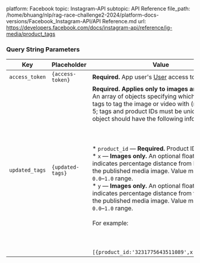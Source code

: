 platform: Facebook
topic: Instagram-API
subtopic: API Reference
file_path: /home/bhuang/nlp/rag-race-challenge2-2024/platform-docs-versions/Facebook_Instagram-API/API Reference.md
url: https://developers.facebook.com/docs/instagram-api/reference/ig-media/product_tags

### Query String Parameters

| Key | Placeholder | Value |
| --- | --- | --- |
| `access_token` | `{access-token}` | **Required.** App user's [User](https://developers.facebook.com/docs/facebook-login/access-tokens/#usertokens) access token. |
| `updated_tags` | `{updated-tags}` | **Required. Applies only to images and videos**. An array of objects specifying which product tags to tag the image or video with (maximum of 5; tags and product IDs must be unique). Each object should have the following information:<br><br>  <br><br>* `product_id` — **Required.** Product ID.<br>* `x` — **Images only.** An optional float that indicates percentage distance from left edge of the published media image. Value must be within `0.0`–`1.0` range.<br>* `y` — **Images only.** An optional float that indicates percentage distance from top edge of the published media image. Value must be within `0.0`–`1.0` range.<br><br>For example:<br><br>  <br><br>`[{product_id:'3231775643511089',x:0.5,y:0.8}]` |